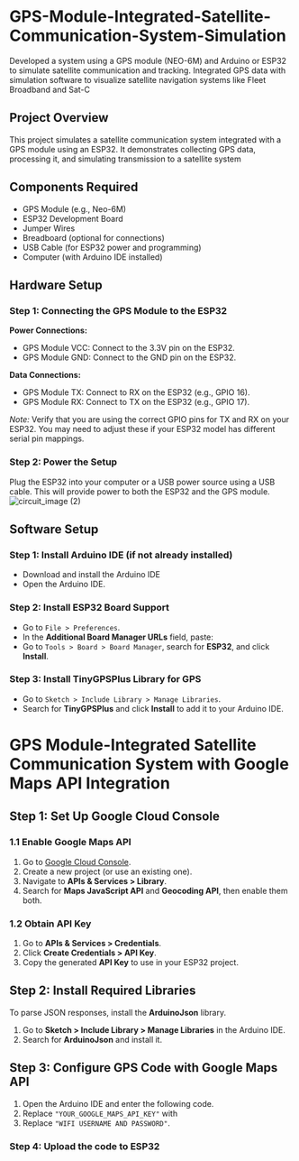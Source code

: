 # GPS-Module-Integrated-Satellite-Communication-System-Simulation
Developed a system using a GPS module (NEO-6M) and Arduino or ESP32 to simulate satellite communication and tracking. Integrated GPS data with simulation software to visualize satellite navigation systems like Fleet Broadband and Sat-C

## Project Overview
This project simulates a satellite communication system integrated with a GPS module using an ESP32. It demonstrates collecting GPS data, processing it, and simulating transmission to a satellite system

## Components Required
- GPS Module (e.g., Neo-6M)
- ESP32 Development Board
- Jumper Wires
- Breadboard (optional for connections)
- USB Cable (for ESP32 power and programming)
- Computer (with Arduino IDE installed)

## Hardware Setup

### Step 1: Connecting the GPS Module to the ESP32

**Power Connections:**
- GPS Module VCC: Connect to the 3.3V pin on the ESP32.
- GPS Module GND: Connect to the GND pin on the ESP32.

**Data Connections:**
- GPS Module TX: Connect to RX on the ESP32 (e.g., GPIO 16).
- GPS Module RX: Connect to TX on the ESP32 (e.g., GPIO 17).

*Note:* Verify that you are using the correct GPIO pins for TX and RX on your ESP32. You may need to adjust these if your ESP32 model has different serial pin mappings.

### Step 2: Power the Setup
Plug the ESP32 into your computer or a USB power source using a USB cable. This will provide power to both the ESP32 and the GPS module.
![circuit_image (2)](https://github.com/user-attachments/assets/ff50da71-7b64-4e3c-aea3-f01be7aaceb0)


## Software Setup

### Step 1: Install Arduino IDE (if not already installed)
- Download and install the Arduino IDE 
- Open the Arduino IDE.

### Step 2: Install ESP32 Board Support
- Go to `File > Preferences`.
- In the **Additional Board Manager URLs** field, paste:
- Go to `Tools > Board > Board Manager`, search for **ESP32**, and click **Install**.

### Step 3: Install TinyGPSPlus Library for GPS
- Go to `Sketch > Include Library > Manage Libraries`.
- Search for **TinyGPSPlus** and click **Install** to add it to your Arduino IDE.

# GPS Module-Integrated Satellite Communication System with Google Maps API Integration

## Step 1: Set Up Google Cloud Console

### 1.1 Enable Google Maps API
1. Go to [Google Cloud Console](https://console.cloud.google.com/).
2. Create a new project (or use an existing one).
3. Navigate to **APIs & Services > Library**.
4. Search for **Maps JavaScript API** and **Geocoding API**, then enable them both.

### 1.2 Obtain API Key
1. Go to **APIs & Services > Credentials**.
2. Click **Create Credentials > API Key**.
3. Copy the generated **API Key** to use in your ESP32 project.

## Step 2: Install Required Libraries

To parse JSON responses, install the **ArduinoJson** library.
1. Go to **Sketch > Include Library > Manage Libraries** in the Arduino IDE.
2. Search for **ArduinoJson** and install it.

## Step 3: Configure GPS Code with Google Maps API

1. Open the Arduino IDE and enter the following code.
2. Replace `"YOUR_GOOGLE_MAPS_API_KEY"` with
3. Replace `"WIFI USERNAME AND PASSWORD"`.


### Step 4: Upload the code to ESP32

